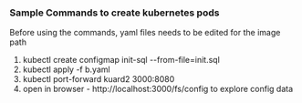 ### Sample Commands to create kubernetes pods
Before using the commands, yaml files needs to be edited for the image path
1. kubectl create configmap init-sql --from-file=init.sql
2. kubectl apply -f b.yaml
3. kubectl port-forward kuard2 3000:8080
4. open in browser - http://localhost:3000/fs/config to explore config data
